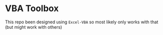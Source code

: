 # VBA Toolbox

This repo been designed using `Excel-VBA` so most likely only works with that (but might work with others)
